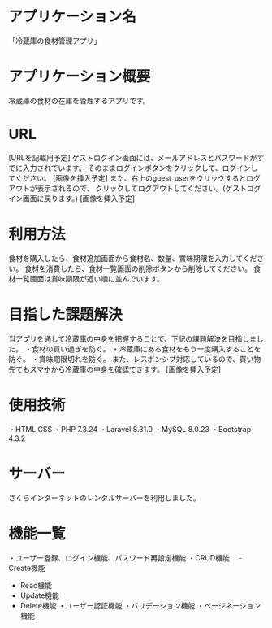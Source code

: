 # アプリケーション名
「冷蔵庫の食材管理アプリ」

# アプリケーション概要
冷蔵庫の食材の在庫を管理するアプリです。

# URL
[URLを記載用予定]
ゲストログイン画面には、メールアドレスとパスワードがすでに入力されています。
そのままログインボタンをクリックして、ログインしてください。
[画像を挿入予定]
また、右上のguest_userをクリックするとログアウトが表示されるので、
クリックしてログアウトしてください。(ゲストログイン画面に戻ります。)
[画像を挿入予定]

# 利用方法
食材を購入したら、食材追加画面から食材名、数量、賞味期限を入力してください。
食材を消費したら、食材一覧画面の削除ボタンから削除してください。
食材一覧画面は賞味期限が近い順に並んでいます。

# 目指した課題解決
当アプリを通して冷蔵庫の中身を把握することで、下記の課題解決を目指しました。
・食材の買い過ぎを防ぐ。
・冷蔵庫にある食材をもう一度購入することを防ぐ。
・賞味期限切れを防ぐ。
また、レスポンシブ対応しているので、買い物先でもスマホから冷蔵庫の中身を確認できます。
[画像を挿入予定]


# 使用技術
・HTML,CSS
・PHP 7.3.24
・Laravel 8.31.0
・MySQL 8.0.23
・Bootstrap 4.3.2

# サーバー
さくらインターネットのレンタルサーバーを利用しました。

# 機能一覧
・ユーザー登録、ログイン機能、パスワード再設定機能
・CRUD機能
　- Create機能
  - Read機能
  - Update機能
  - Delete機能
・ユーザー認証機能
・バリデーション機能
・ページネーション機能
